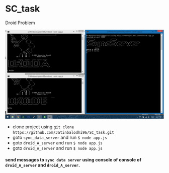 # SC_task
Droid Problem

![Alt text](image.png "Optional Title")

- clone project using `git clone https://github.com/Jatinbalodhi96/SC_task.git`
- goto `sync_data_server` and run `$ node app.js`
- goto `droid_A_server` and run `$ node app.js`
- goto `droid_A_server` and run `$ node app.js`

#### send messages to `sync data server` using console of console of `droid_A_server` and `droid_A_server`.
